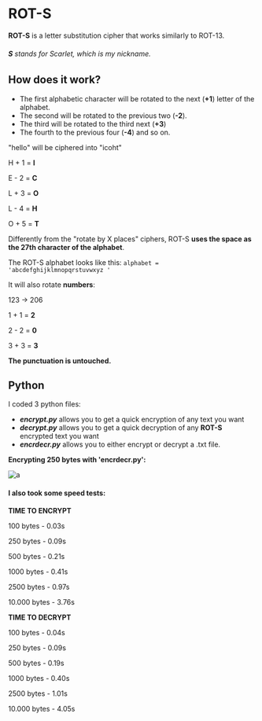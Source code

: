 # ROT-S
**ROT-S** is a letter substitution cipher that works similarly to ROT-13.
###### **S** stands for Scarlet, which is my nickname.

## How does it work?
- The first alphabetic character will be rotated to the next (**+1**) letter of the alphabet. 
- The second will be rotated to the previous two (**-2**).
- The third will be rotated to the third next (**+3**)
- The fourth to the previous four (**-4**) and so on.

"hello" will be ciphered into "icoht"

H + 1 = **I**

E - 2 = **C**

L + 3 = **O**

L - 4 = **H**

O + 5 = **T**

Differently from the "rotate by X places" ciphers, ROT-S **uses the space as the 27th character of the alphabet**.

The ROT-S alphabet looks like this: 
`alphabet = 'abcdefghijklmnopqrstuvwxyz '`

It will also rotate **numbers**:

123 -> 206

1 + 1 = **2**

2 - 2 = **0**

3 + 3 = **3**

**The punctuation is untouched.**

## Python

I coded 3 python files:
- ***encrypt.py*** allows you to get a quick encryption of any text you want
- ***decrypt.py*** allows you to get a quick decryption of any **ROT-S** encrypted text you want
- ***encrdecr.py*** allows you to either encrypt or decrypt a .txt file.

**Encrypting 250 bytes with 'encrdecr.py':**

![a](https://i.imgur.com/6IxaNN2.png)

#### I also took some speed tests:

**TIME TO ENCRYPT** 

100 bytes - 0.03s

250 bytes - 0.09s

500 bytes - 0.21s

1000 bytes - 0.41s

2500 bytes - 0.97s

10.000 bytes - 3.76s


**TIME TO DECRYPT**

100 bytes - 0.04s

250 bytes - 0.09s

500 bytes - 0.19s

1000 bytes - 0.40s

2500 bytes - 1.01s

10.000 bytes - 4.05s
